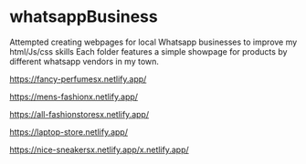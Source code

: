 # whatsappBusiness
Attempted creating webpages for local Whatsapp businesses to improve my html/Js/css skills
Each folder features a simple showpage for products by different whatsapp vendors in my town. 


https://fancy-perfumesx.netlify.app/  

https://mens-fashionx.netlify.app/ 

https://all-fashionstoresx.netlify.app/

https://laptop-store.netlify.app/

https://nice-sneakersx.netlify.app/x.netlify.app/
